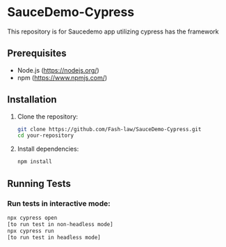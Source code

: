 # SauceDemo-Cypress
This repository is for Saucedemo app utilizing cypress has the framework 
## Prerequisites

- Node.js (https://nodejs.org/)
- npm (https://www.npmjs.com/)

## Installation

1. Clone the repository:

    ```bash
    git clone https://github.com/Fash-law/SauceDemo-Cypress.git
    cd your-repository
    ```

2. Install dependencies:

    ```bash
    npm install
    ```

## Running Tests

### Run tests in interactive mode:

```bash
npx cypress open
[to run test in non-headless mode]
npx cypress run  
[to run test in headless mode]
